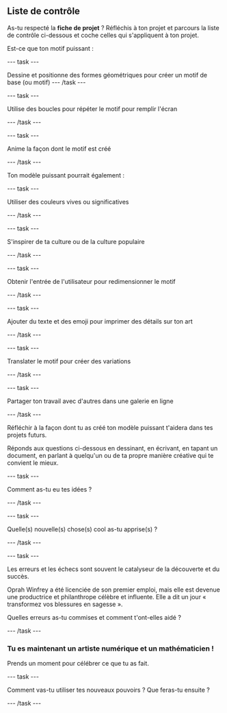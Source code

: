 ## Liste de contrôle

As-tu respecté la **fiche de projet** ? Réfléchis à ton projet et parcours la liste de contrôle ci-dessous et coche celles qui s'appliquent à ton projet.

Est-ce que ton motif puissant :

--- task ---

Dessine et positionne des formes géométriques pour créer un motif de base (ou motif) --- /task ---

--- task ---

Utilise des boucles pour répéter le motif pour remplir l'écran

--- /task ---

--- task ---

Anime la façon dont le motif est créé

--- /task ---

Ton modèle puissant pourrait également :

--- task ---

Utiliser des couleurs vives ou significatives

--- /task ---

--- task ---

S'inspirer de ta culture ou de la culture populaire

--- /task ---

--- task ---

Obtenir l'entrée de l'utilisateur pour redimensionner le motif

--- /task ---

--- task ---

Ajouter du texte et des emoji pour imprimer des détails sur ton art

--- /task ---

--- task ---

Translater le motif pour créer des variations

--- /task ---


--- task ---

Partager ton travail avec d'autres dans une galerie en ligne

--- /task ---


Réfléchir à la façon dont tu as créé ton modèle puissant t'aidera dans tes projets futurs.

Réponds aux questions ci-dessous en dessinant, en écrivant, en tapant un document, en parlant à quelqu'un ou de ta propre manière créative qui te convient le mieux.

--- task ---

Comment as-tu eu tes idées ?

--- /task ---

--- task ---

Quelle(s) nouvelle(s) chose(s) cool as-tu apprise(s) ?

--- /task ---

--- task ---

Les erreurs et les échecs sont souvent le catalyseur de la découverte et du succès.

Oprah Winfrey a été licenciée de son premier emploi, mais elle est devenue une productrice et philanthrope célèbre et influente. Elle a dit un jour « transformez vos blessures en sagesse ».

Quelles erreurs as-tu commises et comment t'ont-elles aidé ?

--- /task ---

### Tu es maintenant un artiste numérique et un mathématicien !

Prends un moment pour célébrer ce que tu as fait.

--- task ---

Comment vas-tu utiliser tes nouveaux pouvoirs ? Que feras-tu ensuite ?

--- /task ---

